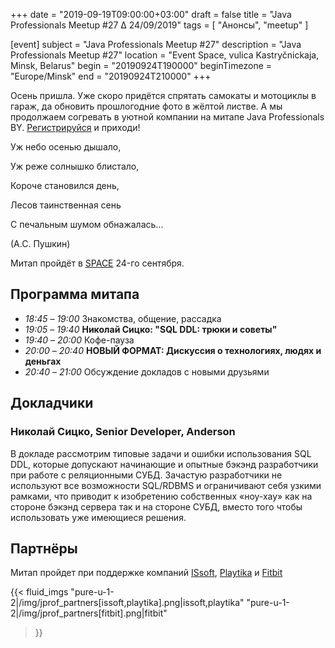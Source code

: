 +++
date = "2019-09-19T09:00:00+03:00"
draft = false
title = "Java Professionals Meetup #27 ∆ 24/09/2019"
tags = [
    "Анонсы", "meetup"
]

[event]
subject = "Java Professionals Meetup #27"
description = "Java Professionals Meetup #27"
location = "Event Space, vulica Kastryčnickaja, Minsk, Belarus"
begin = "20190924T190000"
beginTimezone = "Europe/Minsk"
end = "20190924T210000"
+++

Осень пришла. Уже скоро придётся спрятать самокаты и мотоциклы в гараж, да обновить прошлогодние фото в жёлтой листве.
А мы продолжаем согревать в уютной компании на митапе Java Professionals BY.
[Регистрируйся](http://bit.ly/jprof_reg_27) и приходи!

<!--more-->

Уж небо осенью дышало,

Уж реже солнышко блистало,

Короче становился день,

Лесов таинственная сень

С печальным шумом обнажалась...

(A.C. Пушкин)


Митап пройдёт в [SPACE](http://eventspace.by) 24-го сентября. 

## Программа митапа
* _18:45_ – _19:00_ Знакомства, общение, рассадка
* _19:05_ – _19:40_ **Николай Сицко: "SQL DDL: трюки и советы"**
* _19:40_ – _20:00_ Кофе-пауза
* _20:00_ – _20:40_ **НОВЫЙ ФОРМАТ: Дискуссия о технологиях, людях и деньгах** 
* _20:40_ – _21:00_ Обсуждение докладов с новыми друзьями

## Докладчики

### Николай Сицко, Senior Developer, Anderson
В докладе рассмотрим типовые задачи и ошибки использования SQL DDL, которые допускают начинающие и опытные бэкэнд разработчики при работе с реляционными СУБД. 
Зачастую разработчики не используют все возможности SQL/RDBMS и ограничивают себя узкими рамками, что приводит к изобретению собственных «ноу-хау» как на стороне бэкэнд сервера так и на стороне СУБД, 
вместо того чтобы использовать уже имеющиеся решения. 

## Партнёры

Митап пройдет при поддержке компаний [ISsoft](http://www.issoft.by), [Playtika](https://www.playtika.com/) и [Fitbit](https://www.fitbit.com/home)

{{< fluid_imgs
  "pure-u-1-2|/img/jprof_partners[issoft,playtika].png|issoft,playtika"
  "pure-u-1-2|/img/jprof_partners[fitbit].png|fitbit"
>}}
